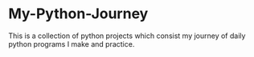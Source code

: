# My-Python-Journey
This is a collection of python projects which consist my journey of daily python programs I make and practice.
